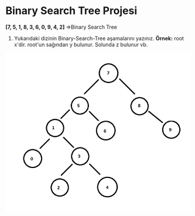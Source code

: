 # Binary Search Tree Projesi

**[7, 5, 1, 8, 3, 6, 0, 9, 4, 2]** =>Binary Search Tree

 1. Yukarıdaki dizinin Binary-Search-Tree aşamalarını yazınız.
 **Örnek:** root x'dir. root'un sağından y bulunur. Solunda z bulunur vb.

 ![Screenshot](BinarySearchTree.png)